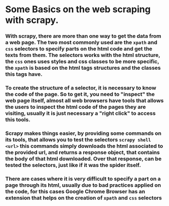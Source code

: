 # Some Basics on the web scraping with scrapy.

### With scrapy, there are more than one way to get the data from a web page. The two most commonly used are the `xpath` and `css` selectors to specify parts on the html code and get the texts from them. The selectors works with the html structure, the `css` ones uses styles and css classes to be more specific, the `xpath` is based on the html tags structures and the classes this tags have. 

### To create the structure of a selector, it is necessary to know the code of the page. So to get it, you need to "inspect" the web page itself, almost all web browsers have tools that allows the users to inspect the html code of the pages they are visiting, usually it is just necessary a "right click" to access this tools.

### Scrapy makes things easier, by providing some commands on its tools, that allows you to test the selectors `scrapy shell <url>` this commands simply downloads the html associated to the provided url, and returns a response object, that contains the body of that html downloaded. Over that response, can be tested the selectors, just like if it was the spider itself.

### There are cases where it is very difficult to specify a part on a page through its html, usually due to bad practices applied on the code, for this cases Google Chrome Browser has an extension that helps on the creation of `xpath` and `css` selectors 